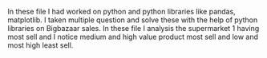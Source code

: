 In these file I had worked on python and python libraries like pandas, matplotlib. I taken multiple question and solve these with the help of python libraries on Bigbazaar sales.
In these file I analysis the supermarket 1 having most sell and I notice medium and high value product most sell and low and most high least sell.
